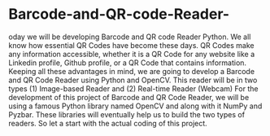# Barcode-and-QR-code-Reader-
oday we will be developing Barcode and QR code Reader Python. We all know how essential QR Codes have become these days. QR Codes make any information accessible, whether it is a QR Code for any website like a Linkedin profile, Github profile, or a QR Code that contains information. Keeping all these advantages in mind, we are going to develop a Barcode and QR Code Reader using Python and OpenCV.
This reader will be in two types (1) Image-based Reader and (2) Real-time Reader (Webcam)
For the development of this project of Barcode and QR Code Reader, we will be using a famous Python library named OpenCV and along with it NumPy and Pyzbar. These libraries will eventually help us to build the two types of readers. So let a start with the actual coding of this project.
